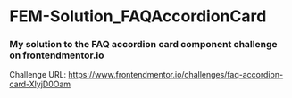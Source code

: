 # FEM-Solution_FAQAccordionCard
### My solution to the FAQ accordion card component challenge on frontendmentor.io
Challenge URL: https://www.frontendmentor.io/challenges/faq-accordion-card-XlyjD0Oam
